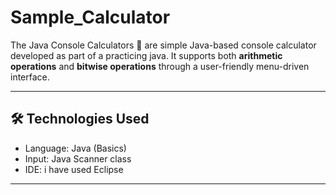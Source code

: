 # Sample_Calculator

The Java Console Calculators 🧮 are simple Java-based console calculator developed as part of a practicing java. It supports both **arithmetic operations** and **bitwise operations** through a user-friendly menu-driven interface.

---
## 🛠 Technologies Used

- Language: Java (Basics)
- Input: Java Scanner class  
- IDE: i have used Eclipse
---
